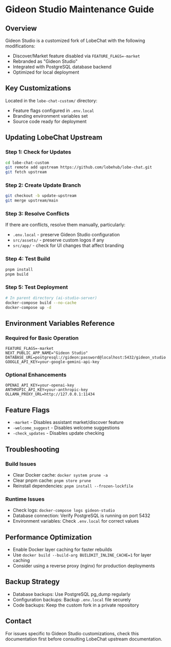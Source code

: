 # Gideon Studio Maintenance Guide

## Overview
Gideon Studio is a customized fork of LobeChat with the following modifications:
- Discover/Market feature disabled via `FEATURE_FLAGS=-market`
- Rebranded as "Gideon Studio"
- Integrated with PostgreSQL database backend
- Optimized for local deployment

## Key Customizations
Located in the `lobe-chat-custom/` directory:
- Feature flags configured in `.env.local`
- Branding environment variables set
- Source code ready for deployment

## Updating LobeChat Upstream

### Step 1: Check for Updates
```bash
cd lobe-chat-custom
git remote add upstream https://github.com/lobehub/lobe-chat.git
git fetch upstream
```

### Step 2: Create Update Branch
```bash
git checkout -b update-upstream
git merge upstream/main
```

### Step 3: Resolve Conflicts
If there are conflicts, resolve them manually, particularly:
- `.env.local` - preserve Gideon Studio configuration
- `src/assets/` - preserve custom logos if any
- `src/app/` - check for UI changes that affect branding

### Step 4: Test Build
```bash
pnpm install
pnpm build
```

### Step 5: Test Deployment
```bash
# In parent directory (ai-studio-server)
docker-compose build --no-cache
docker-compose up -d
```

## Environment Variables Reference

### Required for Basic Operation
```env
FEATURE_FLAGS=-market
NEXT_PUBLIC_APP_NAME="Gideon Studio"
DATABASE_URL=postgresql://gideon:password@localhost:5432/gideon_studio
GOOGLE_API_KEY=your-google-gemini-api-key
```

### Optional Enhancements
```env
OPENAI_API_KEY=your-openai-key
ANTHROPIC_API_KEY=your-anthropic-key
OLLAMA_PROXY_URL=http://127.0.0.1:11434
```

## Feature Flags
- `-market` - Disables assistant market/discover feature
- `-welcome_suggest` - Disables welcome suggestions
- `-check_updates` - Disables update checking

## Troubleshooting

### Build Issues
- Clear Docker cache: `docker system prune -a`
- Clear pnpm cache: `pnpm store prune`
- Reinstall dependencies: `pnpm install --frozen-lockfile`

### Runtime Issues
- Check logs: `docker-compose logs gideon-studio`
- Database connection: Verify PostgreSQL is running on port 5432
- Environment variables: Check `.env.local` for correct values

## Performance Optimization
- Enable Docker layer caching for faster rebuilds
- Use `docker build --build-arg BUILDKIT_INLINE_CACHE=1` for layer caching
- Consider using a reverse proxy (nginx) for production deployments

## Backup Strategy
- Database backups: Use PostgreSQL pg_dump regularly
- Configuration backups: Backup `.env.local` file securely
- Code backups: Keep the custom fork in a private repository

## Contact
For issues specific to Gideon Studio customizations, check this documentation first before consulting LobeChat upstream documentation.
